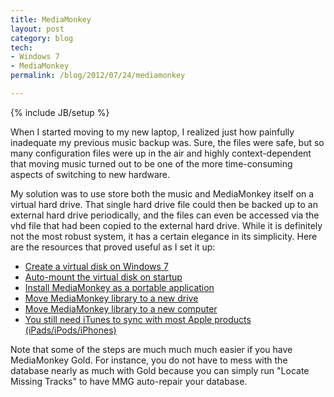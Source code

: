 ```yaml
---
title: MediaMonkey
layout: post
category: blog
tech:
- Windows 7
- MediaMonkey
permalink: /blog/2012/07/24/mediamonkey

---
```

{% include JB/setup %}
<div id="node-180" class="node node-blog node-promoted">
  <div class="content clearfix">
    <div class="field field-name-body field-type-text-with-summary field-label-hidden"><div class="field-items"><div class="field-item even"><p>When I started moving to my new laptop, I realized just how painfully inadequate my previous music backup was. Sure, the files were safe, but so many configuration files were up in the air and highly context-dependent that moving music turned out to be one of the more time-consuming aspects of switching to new hardware.</p>
<p>My solution was to use store both the music and MediaMonkey itself on a virtual hard drive. That single hard drive file could then be backed up to an external hard drive periodically, and the files can even be accessed via the vhd file that had been copied to the external hard drive. While it is definitely not the most robust system, it has a certain elegance in its simplicity. Here are the resources that proved useful as I set it up:</p>
<ul><li>
		<a href="http://www.howtogeek.com/howto/5291/how-to-create-a-virtual-hard-drive-in-windows-7/">Create a virtual disk on Windows 7</a></li>
	<li>
		<a href="http://angler.wordpress.com/2010/03/11/windows-7-auto-mount-vhds-at-startup/">Auto-mount the virtual disk on startup</a></li>
	<li>
		<a href="http://www.mediamonkey.com/wiki/index.php/Portable_Mediamonkey">Install MediaMonkey as a portable application</a></li>
	<li>
		<a href="http://www.plasticsun.com/GiantInternational/Misc/MediaMonkeyNewDrive.htm">Move MediaMonkey library to a new drive</a></li>
	<li>
		<a href="http://www.mediamonkey.com/wiki/index.php/Moving_MM_to_a_new_computer">Move MediaMonkey library to a new computer</a></li>
	<li>
		<a href="http://www.mediamonkey.com/wiki/index.php/Guide_to_ipod_sync">You still need iTunes to sync with most Apple products (iPads/iPods/iPhones)</a></li>
</ul><p>Note that some of the steps are much much much easier if you have MediaMonkey Gold. For instance, you do not have to mess with the database nearly as much with Gold because you can simply run "Locate Missing Tracks" to have MMG auto-repair your database.</p>
</div></div></div>  </div>
</div>
